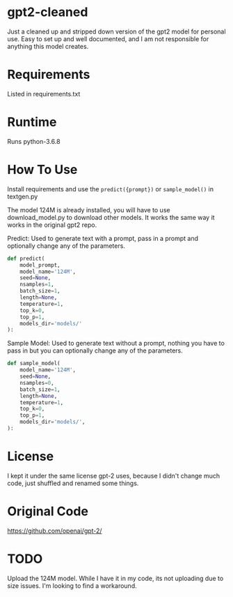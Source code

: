 # gpt2-cleaned
Just a cleaned up and stripped down version of the gpt2 model for personal use. Easy to set up and well documented, and I am not responsible for anything this model creates.

# Requirements 
Listed in requirements.txt

# Runtime
Runs python-3.6.8

# How To Use
Install requirements and use the `predict({prompt})` or `sample_model()` in textgen.py

The model 124M is already installed, you will have to use download_model.py to download other models. It works the same way it works in the original gpt2 repo.

Predict:
Used to generate text with a prompt, pass in a prompt and optionally change any of the parameters.

```python
def predict(
    model_prompt,
    model_name='124M',
    seed=None,
    nsamples=1,
    batch_size=1,
    length=None,
    temperature=1,
    top_k=0,
    top_p=1,
    models_dir='models/'
):
```
Sample Model:
Used to generate text without a prompt, nothing you have to pass in but you can optionally change any of the parameters.

```python
def sample_model(
    model_name='124M',
    seed=None,
    nsamples=0,
    batch_size=1,
    length=None,
    temperature=1,
    top_k=0,
    top_p=1,
    models_dir='models/',
):
```

# License
I kept it under the same license gpt-2 uses, because I didn't change much code, just shuffled and renamed some things.

# Original Code
https://github.com/openai/gpt-2/

# TODO
Upload the 124M model. While I have it in my code, its not uploading due to size issues. I'm looking to find a workaround.
